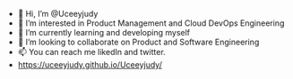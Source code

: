 - 👋 Hi, I’m @Uceeyjudy
- 👀 I’m interested in Product Management and Cloud DevOps Engineering 
- 🌱 I’m currently learning and developing myself
- 💞️ I’m looking to collaborate on Product and Software Engineering 
- 📫 You can reach me likedIn and twitter.
- https://uceeyjudy.github.io/Uceeyjudy/

<!---
Uceeyjudy/Uceeyjudy is a ✨ special ✨ repository because its `README.md` (this file) appears on your GitHub profile.
You can click the Preview link to take a look at your changes.
--->
